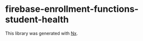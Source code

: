 # firebase-enrollment-functions-student-health

This library was generated with [Nx](https://nx.dev).
